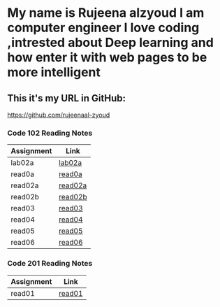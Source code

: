 # My name is Rujeena alzyoud  I am computer engineer I love coding ,intrested about Deep learning and how enter it with web pages to be more intelligent 

## This it's my URL in GitHub:
https://github.com/rujeenaal-zyoud

### Code 102 Reading Notes


| Assignment   |  Link                 |
| -----------  | -----------           |
|lab02a        |  [lab02a](102/lab02a.md)  |
| read0a       |[read0a](102/read0a.md)    |
| read02a      |  [read02a](102/read02a.md)|
| read02b      | [read02b](102/read02b.md) |
| read03       |  [read03](102/read03.md)  |
| read04       |  [read04](102/read04.md)  |
| read05       |  [read05](102/read05.md)  |
| read06       |  [read06](102/read06.md)  |





### Code 201 Reading Notes 

| Assignment   |  Link                    |
| -----------  | -----------              |
|read01        | [read01](201/read01.md)  |
